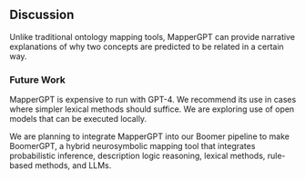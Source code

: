 ## Discussion

Unlike traditional ontology mapping tools, MapperGPT can provide narrative explanations
of why two concepts are predicted to be related in a certain way.

### Future Work

MapperGPT is expensive to run with GPT-4. We recommend its use in cases where simpler lexical methods
should suffice. We are exploring use of open models that can be executed locally.

We are planning to integrate MapperGPT into our Boomer pipeline to make BoomerGPT,
a hybrid neurosymbolic mapping tool that integrates probabilistic inference, description logic
reasoning, lexical methods, rule-based methods, and LLMs.
